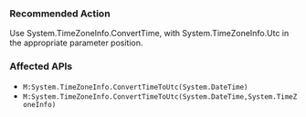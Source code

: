 ### Recommended Action
Use System.TimeZoneInfo.ConvertTime, with System.TimeZoneInfo.Utc in the appropriate parameter position.

### Affected APIs
* `M:System.TimeZoneInfo.ConvertTimeToUtc(System.DateTime)`
* `M:System.TimeZoneInfo.ConvertTimeToUtc(System.DateTime,System.TimeZoneInfo)`
